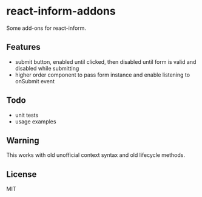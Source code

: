 # react-inform-addons

Some add-ons for react-inform.

## Features

- submit button, enabled until clicked, then disabled until form is valid and disabled while submitting
- higher order component to pass form instance and enable listening to onSubmit event 

## Todo

- unit tests
- usage examples

## Warning

This works with old unofficial context syntax and old lifecycle methods.

## License

MIT

